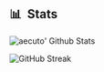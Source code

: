
## 📊 &nbsp;Stats

![aecuto' Github Stats](https://github-readme-stats.vercel.app/api?username=aecuto&hide=contribs,prs&show_icons=true&bg_color=0d1116&title_color=ce09ec&text_color=a4aacb&icon_color=007ec6)

![GitHub Streak](https://github-readme-streak-stats.herokuapp.com/?user=aecuto&theme=dark&count_private=true&bg_color=0d1116&title_color=ce09ec&text_color=a4aacb&icon_color=007ec6)
